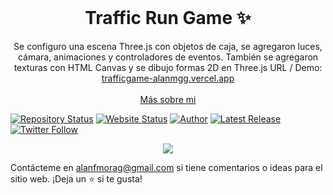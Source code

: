 <!-- PROJECT LOGO -->
<br />
<p align="center">
  <h1 align="center">Traffic Run Game ✨</h1>

  <p align="center">
    Se configuro una escena Three.js con objetos de caja, se agregaron luces, cámara, animaciones y controladores de eventos. También se agregaron texturas con HTML Canvas y se dibujo formas 2D en Three.js URL / Demo: 
    <a href="https://trafficgame-alanmgg.vercel.app/">trafficgame-alanmgg.vercel.app</a>
    <br />
    <br />
    <a href="https://alanmg.vercel.app/">Más sobre mi</a>
  </p>
</p>

[![Repository Status](https://img.shields.io/badge/Repository%20Status-Maintained-dark%20green.svg?style=for-the-badge)](https://github.com/alanmgg/Traffic-Run-Game)
[![Website Status](https://img.shields.io/badge/Website%20Status-Online-green?style=for-the-badge)](https://trafficgame-alanmgg.vercel.app/)
[![Author](https://img.shields.io/badge/Author-Alan%20Francisco%20Mora%20G-blue.svg?style=for-the-badge)](https://github.com/alanmgg)
[![Latest Release](https://img.shields.io/badge/Latest%20Release-24%20Jul%202022-yellow.svg?style=for-the-badge)](https://github.com/alanmgg/Traffic-Run-Game/commits)
[![Twitter Follow](https://img.shields.io/twitter/follow/alanmgggg?color=ffcc66&logo=twitter&logoColor=ffffff&style=for-the-badge)](https://twitter.com/alanmgggg)

<p align="center">
  <kbd>
    <img src="traffic-run.gif"></img>
  </kbd>
</p>

Contácteme en alanfmorag@gmail.com si tiene comentarios o ideas para el sitio web. ¡Deja un ⭐ si te gusta!